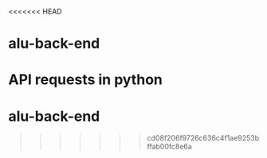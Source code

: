<<<<<<< HEAD
# alu-back-end
 API requests  in python
=======
# alu-back-end
>>>>>>> cd08f206f9726c636c4f1ae9253bffab00fc8e6a

